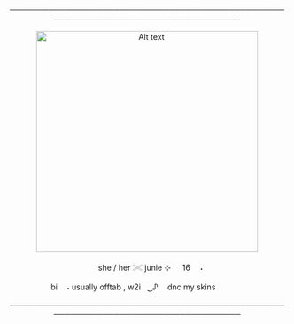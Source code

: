 <p align="center"> ────────────────────────────────────────────────────────────────────────────────────
<p align="center"> <img src="https://github.com/giannahundy-crypto/giannahundy-crypto/blob/c7fffea34023739b25428a0c3a6cc9e833f9768a/coloredtexture.png" alt="Alt text" width="400"/> 
<p align="center">ㅤshe / her 𓏵       junie        ⊹ ࣪       ㅤ16　 ˖
<p align="center">ㅤㅤㅤㅤbi   ㅤ˖ usually offtab , w2iㅤ ͜͜ ♪     ㅤdnc my skinsㅤㅤㅤㅤ　⠀ㅤㅤ

<p align="center"> ────────────────────────────────────────────────────────────────────────────────────
